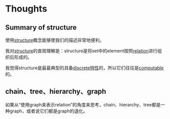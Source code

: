 # Thoughts

## Summary of structure

使用[structure](./Structure.md)概念能够使我们的描述非常地便利。

我对[structure](./Structure.md)的直观理解是：structure是将set中的element按照[relation](../Guide/Relation/index.md)进行组织后形成的。

我觉得structure是最最典型的具备[discrete特性](../Property-of-discrete-objects.md)的，所以它们往往是[computable](../Property-of-discrete-objects.md)的。



## chain、tree、hierarchy、graph

如果从“使用graph来表示relation”的角度来思考，chain、hierarchy、tree都是一种graph，或者说它们都是graph的退化。
